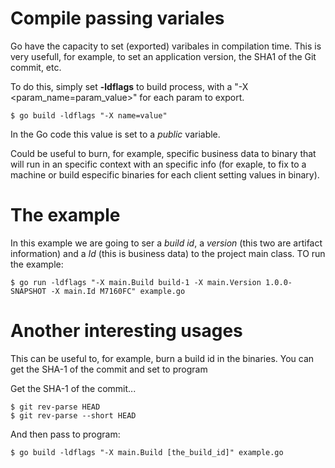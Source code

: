 Compile passing variales
========================

Go have the capacity to set (exported) varibales in compilation time. This is very usefull, for example, to set an application version, the SHA1 of the Git commit, etc.

To do this, simply set  **-ldflags** to build process, with a "-X <param_name=param_value>" for each param to export.

    $ go build -ldflags "-X name=value"

In the Go code this value is set to a *public* variable.

Could be useful to burn, for example, specific business data to binary that will run in an specific context with an specific info (for exaple, to fix to a machine or build especific binaries for each client setting values in binary).


# The example

In this example we are going to ser a *build id*, a *version* (this two are artifact information) and a *Id* (this is business data) to the project main class. TO run the example:

    $ go run -ldflags "-X main.Build build-1 -X main.Version 1.0.0-SNAPSHOT -X main.Id M7160FC" example.go



# Another interesting usages

This can be useful to, for example, burn a build id in the binaries. You can get the SHA-1 of the commit and set to program

Get the SHA-1 of the commit...

    $ git rev-parse HEAD
    $ git rev-parse --short HEAD


And then pass to program:

    $ go build -ldflags "-X main.Build [the_build_id]" example.go
